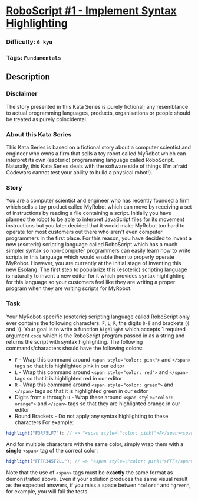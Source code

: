 # [RoboScript #1 - Implement Syntax Highlighting](https://www.codewars.com/kata/58708934a44cfccca60000c4)

### Difficulty: `6 kyu`

### Tags: `Fundamentals`

## Description

### Disclaimer
The story presented in this Kata Series is purely fictional; any resemblance to actual programming languages, products, organisations or people should be treated as purely coincidental.

### About this Kata Series
This Kata Series is based on a fictional story about a computer scientist and engineer who owns a firm that sells a toy robot called MyRobot which can interpret its own (esoteric) programming language called RoboScript. Naturally, this Kata Series deals with the software side of things (I'm afraid Codewars cannot test your ability to build a physical robot!).

### Story
You are a computer scientist and engineer who has recently founded a firm which sells a toy product called MyRobot which can move by receiving a set of instructions by reading a file containing a script. Initially you have planned the robot to be able to interpret JavaScript files for its movement instructions but you later decided that it would make MyRobot too hard to operate for most customers out there who aren't even computer programmers in the first place. For this reason, you have decided to invent a new (esoteric) scripting language called RoboScript which has a much simpler syntax so non-computer programmers can easily learn how to write scripts in this language which would enable them to properly operate MyRobot. However, you are currently at the initial stage of inventing this new Esolang. The first step to popularize this (esoteric) scripting language is naturally to invent a new editor for it which provides syntax highlighting for this language so your customers feel like they are writing a proper program when they are writing scripts for MyRobot.

### Task
Your MyRobot-specific (esoteric) scripting language called RoboScript only ever contains the following characters: `F`, `L`, `R`, the digits `0-9` and brackets (`(` and `)`). Your goal is to write a function `highlight` which accepts 1 required argument `code` which is the RoboScript program passed in as a string and returns the script with syntax highlighting. The following commands/characters should have the following colors:

- `F` - Wrap this command around `<span style="color: pink">` and `</span>` tags so that it is highlighted pink in our editor
- `L` - Wrap this command around `<span style="color: red">` and `</span>` tags so that it is highlighted red in our editor
- `R` - Wrap this command around `<span style="color: green">` and `</span>` tags so that it is highlighted green in our editor
- Digits from `0` through `9` - Wrap these around `<span style="color: orange">` and `</span>` tags so that they are highlighted orange in our editor
- Round Brackets - Do not apply any syntax highlighting to these characters
For example:
```js
highlight("F3RF5LF7"); // => "<span style=\"color: pink\">F</span><span style=\"color: orange\">3</span><span style=\"color: green\">R</span><span style=\"color: pink\">F</span><span style=\"color: orange\">5</span><span style=\"color: red\">L</span><span style=\"color: pink\">F</span><span style=\"color: orange\">7</span>"
```
And for multiple characters with the same color, simply wrap them with a **single** `<span>` tag of the correct color:

```js
highlight("FFFR345F2LL"); // => "<span style=\"color: pink\">FFF</span><span style=\"color: green\">R</span><span style=\"color: orange\">345</span><span style=\"color: pink\">F</span><span style=\"color: orange\">2</span><span style=\"color: red\">LL</span>"
```

Note that the use of `<span>` tags must be **exactly** the same format as demonstrated above. Even if your solution produces the same visual result as the expected answers, if you miss a space betwen `"color:"` and `"green"`, for example, you will fail the tests.

